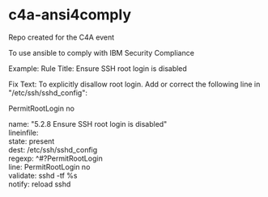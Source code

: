 # c4a-ansi4comply
Repo created for the C4A event

To use ansible to comply with IBM Security Compliance

Example:
Rule Title: Ensure SSH root login is disabled

Fix Text: To explicitly disallow root login. Add or correct the following line in "/etc/ssh/sshd_config":

PermitRootLogin no

name: "5.2.8 Ensure SSH root login is disabled"<br>
lineinfile:<br>
	state: present<br>
	dest: /etc/ssh/sshd_config<br>
	regexp: ^#?PermitRootLogin<br>
	line: PermitRootLogin no<br>
	validate: sshd -tf %s<br>
notify: reload sshd<br>
